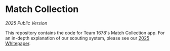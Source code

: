 # Match Collection

_2025 Public Version_

This repository contains the code for Team 1678's Match Collection app. For an in-depth explanation of our scouting system, please see our [2025 Whitepaper]().